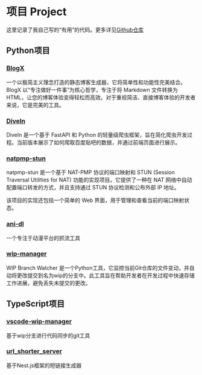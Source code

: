 # 项目 Project

这里记录了我自己写的“有用”的代码。更多详见[Github仓库](https://github.com/faithleysath?tab=repositories)

## Python项目

### [BlogX](https://github.com/faithleysath/BlogX)

一个以极简主义理念打造的静态博客生成器，它将简单性和功能性完美结合。BlogX 以“专注做好一件事”为核心哲学，专注于将 Markdown 文件转换为 HTML，让您的博客体验变得轻松而高效。对于重视简洁、直接博客体验的开发者来说，它是完美的工具。

### [DiveIn](https://github.com/faithleysath/DiveIn)

DiveIn 是一个基于 FastAPI 和 Python 的轻量级爬虫框架，旨在简化爬虫开发过程。当前版本展示了如何爬取百度贴吧的数据，并通过前端页面进行展示。

### [natpmp-stun](https://github.com/faithleysath/natpmp-stun)

natpmp-stun 是一个基于 NAT-PMP 协议的端口映射和 STUN (Session Traversal Utilities for NAT) 功能的实现项目。它提供了一种在 NAT 网络中自动配置端口转发的方式，并且支持通过 STUN 协议检测和公布外部 IP 地址。

该项目的实现还包括一个简单的 Web 界面，用于管理和查看当前的端口映射状态。

### [ani-dl](https://github.com/faithleysath/ani-dl)

一个专注于动漫平台的抓流工具

### [wip-manager](https://github.com/faithleysath/wip-manager)

WIP Branch Watcher 是一个Python工具，它监控当前Git仓库的文件变动，并自动将更改提交到名为wip的分支中。此工具旨在帮助开发者在开发过程中快速存储工作进展，避免丢失未提交的更改。

## TypeScript项目

### [vscode-wip-manager](https://marketplace.visualstudio.com/items?itemName=faithleysath.wip-manager)

基于wip分支进行代码同步的git工具

### [url_shorter_server](https://github.com/faithleysath/url_shorter_server)

基于Nest.js框架的短链接生成器